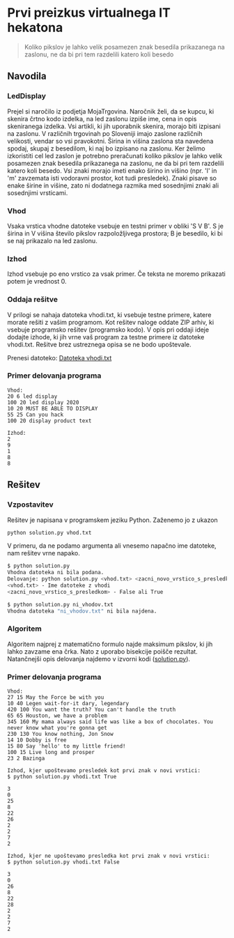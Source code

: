 # Prvi preizkus virtualnega IT hekatona
> Koliko pikslov je lahko velik posamezen znak besedila prikazanega na zaslonu, ne da bi pri tem razdelili katero koli besedo

## Navodila

### LedDisplay

Prejel si naročilo iz podjetja MojaTrgovina. Naročnik želi, da se kupcu, ki skenira črtno kodo izdelka, na led zaslonu izpiše ime, cena in opis skeniranega izdelka. Vsi artikli, ki jih uporabnik skenira, morajo biti izpisani na zaslonu. V različnih trgovinah po Sloveniji imajo zaslone različnih velikosti, vendar so vsi pravokotni. Širina in višina zaslona sta navedena spodaj, skupaj z besedilom, ki naj bo izpisano na zaslonu. Ker želimo izkoristiti cel led zaslon je potrebno preračunati koliko pikslov je lahko velik posamezen znak besedila prikazanega na zaslonu, ne da bi pri tem razdelili katero koli besedo. Vsi znaki morajo imeti enako širino in višino (npr. 'l' in 'm' zavzemata isti vodoravni prostor, kot tudi presledek). Znaki pisave so enake širine in višine, zato ni dodatnega razmika med sosednjimi znaki ali sosednjimi vrsticami.

### Vhod

Vsaka vrstica vhodne datoteke vsebuje en testni primer v obliki 'S V B'. S je širina in V višina število pikslov razpoložljivega prostora; B je besedilo, ki bi se naj prikazalo na led zaslonu.

### Izhod

Izhod vsebuje po eno vrstico za vsak primer. Če teksta ne moremo prikazati potem je vrednost 0.

### Oddaja rešitve

V prilogi se nahaja datoteka vhodi.txt, ki vsebuje testne primere, katere morate rešiti z vašim programom. Kot rešitev naloge oddate ZIP arhiv, ki vsebuje programsko rešitev (programsko kodo). V opis pri oddaji ideje dodajte izhode, ki jih vrne vaš program za testne primere iz datoteke vhodi.txt. Rešitve brez ustreznega opisa se ne bodo upoštevale.

Prenesi datoteko: [Datoteka vhodi.txt](http://kariernisejem.com/wp-content/uploads/2020/03/vhodi.txt)

### Primer delovanja programa
```
Vhod:
20 6 led display
100 20 led display 2020
10 20 MUST BE ABLE TO DISPLAY
55 25 Can you hack
100 20 display product text

Izhod:
2
9
1
8
8
```

## Rešitev

### Vzpostavitev
Rešitev je napisana v programskem jeziku Python. Zaženemo jo z ukazon

```bash
python solution.py vhod.txt
```

V primeru, da ne podamo argumenta ali vnesemo napačno ime datoteke, nam rešitev vrne napako.

```bash
$ python solution.py
Vhodna datoteka ni bila podana.
Delovanje: python solution.py <vhod.txt> <zacni_novo_vrstico_s_presledkom>
<vhod.txt> - Ime datoteke z vhodi
<zacni_novo_vrstico_s_presledkom> - False ali True

$ python solution.py ni_vhodov.txt
Vhodna datoteka "ni_vhodov.txt" ni bila najdena.
```


### Algoritem
Algoritem najprej z matematično formulo najde maksimum pikslov, ki jih lahko zavzame ena črka.
Nato z uporabo bisekcije poišče rezultat. 
Natančnejši opis delovanja najdemo v izvorni kodi
([solution.py](https://github.com/zanozbot/mojedelo-virtualni-hekaton-2020/blob/master/solution.py)).

### Primer delovanja programa
```
Vhod:
27 15 May the Force be with you
10 40 Legen wait-for-it dary, legendary
420 100 You want the truth? You can't handle the truth
65 65 Houston, we have a problem
345 160 My mama always said life was like a box of chocolates. You never know what you're gonna get
230 130 You know nothing, Jon Snow
14 10 Dobby is free
15 80 Say 'hello' to my little friend!
100 15 Live long and prosper
23 2 Bazinga

Izhod, kjer upoštevamo presledek kot prvi znak v novi vrstici:
$ python solution.py vhodi.txt True

3
0
25
8
22
26
2
2
7
2

Izhod, kjer ne upoštevamo presledka kot prvi znak v novi vrstici:
$ python solution.py vhodi.txt False

3
0
26
8
22
28
2
2
7
2
```